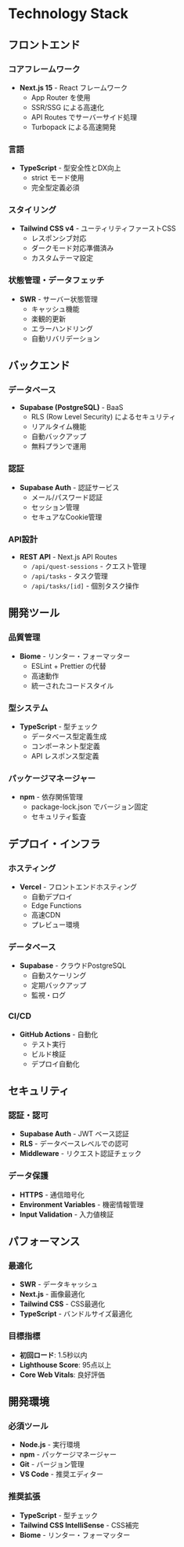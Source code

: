 # Technology Stack

## フロントエンド

### コアフレームワーク
- **Next.js 15** - React フレームワーク
  - App Router を使用
  - SSR/SSG による高速化
  - API Routes でサーバーサイド処理
  - Turbopack による高速開発

### 言語
- **TypeScript** - 型安全性とDX向上
  - strict モード使用
  - 完全型定義必須

### スタイリング
- **Tailwind CSS v4** - ユーティリティファーストCSS
  - レスポンシブ対応
  - ダークモード対応準備済み
  - カスタムテーマ設定

### 状態管理・データフェッチ
- **SWR** - サーバー状態管理
  - キャッシュ機能
  - 楽観的更新
  - エラーハンドリング
  - 自動リバリデーション

## バックエンド

### データベース
- **Supabase (PostgreSQL)** - BaaS
  - RLS (Row Level Security) によるセキュリティ
  - リアルタイム機能
  - 自動バックアップ
  - 無料プランで運用

### 認証
- **Supabase Auth** - 認証サービス
  - メール/パスワード認証
  - セッション管理
  - セキュアなCookie管理

### API設計
- **REST API** - Next.js API Routes
  - `/api/quest-sessions` - クエスト管理
  - `/api/tasks` - タスク管理
  - `/api/tasks/[id]` - 個別タスク操作

## 開発ツール

### 品質管理
- **Biome** - リンター・フォーマッター
  - ESLint + Prettier の代替
  - 高速動作
  - 統一されたコードスタイル

### 型システム
- **TypeScript** - 型チェック
  - データベース型定義生成
  - コンポーネント型定義
  - API レスポンス型定義

### パッケージマネージャー
- **npm** - 依存関係管理
  - package-lock.json でバージョン固定
  - セキュリティ監査

## デプロイ・インフラ

### ホスティング
- **Vercel** - フロントエンドホスティング
  - 自動デプロイ
  - Edge Functions
  - 高速CDN
  - プレビュー環境

### データベース
- **Supabase** - クラウドPostgreSQL
  - 自動スケーリング
  - 定期バックアップ
  - 監視・ログ

### CI/CD
- **GitHub Actions** - 自動化
  - テスト実行
  - ビルド検証
  - デプロイ自動化

## セキュリティ

### 認証・認可
- **Supabase Auth** - JWT ベース認証
- **RLS** - データベースレベルでの認可
- **Middleware** - リクエスト認証チェック

### データ保護
- **HTTPS** - 通信暗号化
- **Environment Variables** - 機密情報管理
- **Input Validation** - 入力値検証

## パフォーマンス

### 最適化
- **SWR** - データキャッシュ
- **Next.js** - 画像最適化
- **Tailwind CSS** - CSS最適化
- **TypeScript** - バンドルサイズ最適化

### 目標指標
- **初回ロード**: 1.5秒以内
- **Lighthouse Score**: 95点以上
- **Core Web Vitals**: 良好評価

## 開発環境

### 必須ツール
- **Node.js** - 実行環境
- **npm** - パッケージマネージャー
- **Git** - バージョン管理
- **VS Code** - 推奨エディター

### 推奨拡張
- **TypeScript** - 型チェック
- **Tailwind CSS IntelliSense** - CSS補完
- **Biome** - リンター・フォーマッター